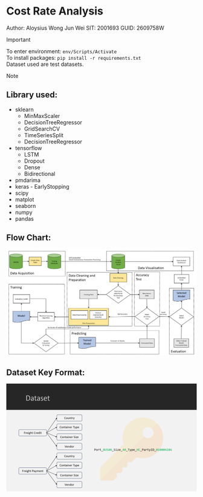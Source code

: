 # Cost Rate Analysis
Author: Aloysius Wong Jun Wei
SIT: 2001693
GUID: 2609758W

> [!IMPORTANT]
> To enter environment: ```env/Scripts/Activate ```<br />
> To install packages: ```pip install -r requirements.txt```<br />
> Dataset used are test datasets.

>[!NOTE]
> ## Library used: 
> - sklearn
>   - MinMaxScaler
>   - DecisionTreeRegressor
>   - GridSearchCV
>   - TimeSeriesSplit
>   - DecisionTreeRegressor
> - tensorflow
>   - LSTM
>   - Dropout
>   - Dense
>   - Bidirectional
> - pmdarima
> - keras
    - EarlyStopping
> - scipy
> - matplot
> - seaborn
> - numpy
> - pandas

## Flow Chart:
![Flow Chart](/images/flowchart.PNG)

## Dataset Key Format:
![Dataset Key Format](/images/dataset_key_format.PNG)